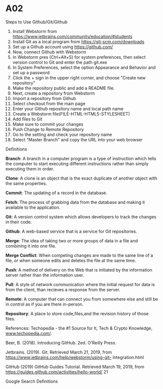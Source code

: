 # A02
Steps to Use Github/Git/Github
1. Install Webstorm from https://www.jetbrains.com/community/education/#students
2. Install Git as a local program from https://git-scm.com/downloads
3. Set up a Github account using https://github.com/
4. Now, connect Github with Webstorm
5. In Webstorm pres (Ctrl+Alt+S) for system preferences, then select version control to Git and enter the path git.exe
6. In System Preferences, select the option Appearance and Behavior and set up a password
7. Click the + sign in the upper right corner, and choose "Create new repository"
8. Make the repository public and add a README file.
9. Next, create a repository from Webstorm
10. Import a repository from Github
11. Select checkout from the main page
12. Enter your Github repository name and local path name
13. Create a Webstorm file(FILE-HTML-HTML5-STYLESHEET)
14. Add files to Git
15. Make sure to commit your changes
16. Push Change to Remote Repository
17. Go to the setting and check your repository name
18. Select "Master Branch" and copy the URL into your web browser
    
Definitions

**Branch**: A branch in a computer program is a type of instruction which tells the computer to start executing different instructions rather than simply executing them in order. 

**Clone**: A clone is an object that is the exact duplicate of another object with the same properties. 

**Commit**: The updating of a record in the database. 

**Fetch**: The process of grabbing data from the database and making it available to the application.  

**Git**: A version control system which allows developers to track the changes in their code.

**Github**: A web-based service that is a service for Git repositories. 

**Merge**: The idea of taking two or more groups of data in a file and combining it into one file. 

**Merge Conflict**: When competing changes are made to the same line of a file, or when someone edits and deletes the file at the same time. 


**Push**: A method of delivery on the Web that is initiated by the information server rather than the information user.

**Pull**: A style of network communication where the initial request for data is from the client, than recieves a response from the server.

**Remote**: A computer that can connect you from somewhere else and still be in control as if you are there in-person. 

**Repository**: A place to store code,files,and the revision history of those files. 

References:
Techopedia - the #1 Source for It, Tech & Crypto Knowledge, www.techopedia.com/. 

Beer, B. (2018). Introducing GitHub. 2ed. O’Reilly Press.

Jetbrains. (2019). Git. Retrieved March 21, 2019, from
https://www.jetbrains.com/help/webstorm/using-git-
integration.html

GitHub (2019) GitHub Guides Tutorial. Retrieved March
19, 2019, from
https://guides.github.com/activities/hello-world/
21

Google Search Definitions

